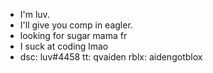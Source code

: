 - I'm luv.
- I'll give you comp in eagler.
- looking for sugar mama fr
- I suck at coding lmao
- dsc: luv#4458 tt: qvaiden rblx: aidengotblox
